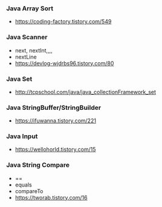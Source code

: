 ### Java Array Sort
- https://coding-factory.tistory.com/549

### Java Scanner
- next, nextInt,,,,
- nextLine
- https://devlog-wjdrbs96.tistory.com/80

### Java Set
- http://tcpschool.com/java/java_collectionFramework_set

### Java StringBuffer/StringBuilder
- https://ifuwanna.tistory.com/221

### Java Input
- https://wellohorld.tistory.com/15

### Java String Compare
- ==
- equals
- compareTo
- https://tworab.tistory.com/16